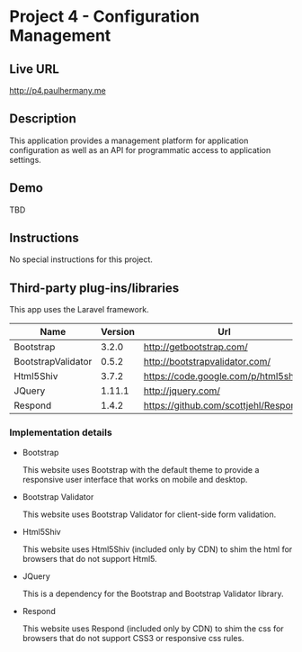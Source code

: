 # Project 4 - Configuration Management

## Live URL
<http://p4.paulhermany.me>

## Description
This application provides a management platform for application configuration as well as an API for programmatic access to application settings.

## Demo
TBD

## Instructions
No special instructions for this project.

## Third-party plug-ins/libraries

This app uses the Laravel framework.

| Name               | Version | Url                                   |
| ------------------ | ------- | ------------------------------------- |
| Bootstrap          | 3.2.0   | http://getbootstrap.com/              |
| BootstrapValidator | 0.5.2   | http://bootstrapvalidator.com/        |
| Html5Shiv          | 3.7.2   | https://code.google.com/p/html5shiv/  |
| JQuery             | 1.11.1  | http://jquery.com/                    |
| Respond            | 1.4.2   | https://github.com/scottjehl/Respond/ |

### Implementation details

* Bootstrap

  This website uses Bootstrap with the default theme to provide a responsive user interface that works on mobile and desktop.

* Bootstrap Validator

  This website uses Bootstrap Validator for client-side form validation.

* Html5Shiv

  This website uses Html5Shiv (included only by CDN) to shim the html for browsers that do not support Html5.

* JQuery

  This is a dependency for the Bootstrap and Bootstrap Validator library.

* Respond

  This website uses Respond (included only by CDN) to shim the css for browsers that do not support CSS3 or responsive css rules.